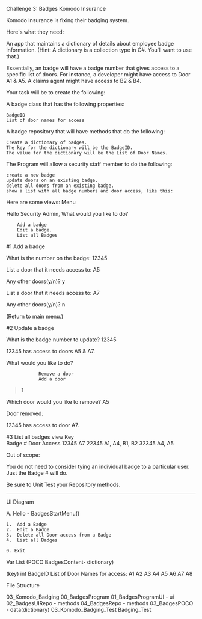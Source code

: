 ﻿
Challenge 3: Badges
Komodo Insurance

Komodo Insurance is fixing their badging system.

 
Here's what they need:

An app that maintains a dictionary of details about employee badge information. (Hint: A dictionary is a collection type in C#. You'll want to use that.)

Essentially, an badge will have a badge number that gives access to a specific list of doors. For instance, a developer might have access to Door A1 & A5. A claims agent might have access to B2 & B4.

 
Your task will be to create the following:

A badge class that has the following properties:

    BadgeID
    List of door names for access

 
A badge repository that will have methods that do the following:

    Create a dictionary of badges.
    The key for the dictionary will be the BadgeID.
    The value for the dictionary will be the List of Door Names.

 
The Program will allow a security staff member to do the following:

    create a new badge
    update doors on an existing badge.
    delete all doors from an existing badge.
    show a list with all badge numbers and door access, like this:

 
Here are some views:
Menu

Hello Security Admin, What would you like to do?

        Add a badge
        Edit a badge.
        List all Badges

 
#1 Add a badge

What is the number on the badge: 12345

List a door that it needs access to: A5

Any other doors(y/n)? y

List a door that it needs access to: A7

Any other doors(y/n)? n

(Return to main menu.)

 
#2 Update a badge

What is the badge number to update? 12345

12345 has access to doors A5 & A7.

What would you like to do?

                Remove a door
                Add a door

> 1

Which door would you like to remove? A5

Door removed.

12345 has access to door A7.

 
#3 List all badges view 	Key 	
	Badge # 	Door Access
	12345 	A7
	22345 	A1, A4, B1, B2
	32345 	A4, A5

 
Out of scope:

You do not need to consider tying an individual badge to a particular user. Just the Badge # will do.

Be sure to Unit Test your Repository methods.

__________________________________________________________________________________________________________________________________________________


UI Diagram

A. Hello - BadgesStartMenu()

    1.  Add a Badge
    2.  Edit a Badge
    3.  Delete all Door access from a Badge
    4.  List all Badges

    0. Exit



Var List (POCO BadgesContent- dictionary)

(key) int BadgeID
List of Door Names for access:
A1
A2
A3
A4
A5
A6
A7
A8


File Structure

03_Komodo_Badging
    00_BadgesProgram
        01_BadgesProgramUI - ui
            02_BadgesUIRepo - methods
                04_BadgesRepo - methods
                    03_BadgesPOCO - data(dictionary)
03_Komodo_Badging_Test
    Badging_Test

